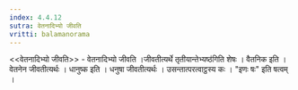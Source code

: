 ```yaml
---
index: 4.4.12
sutra: वेतनादिभ्यो जीवति
vritti: balamanorama
---
```


<<वेतनादिभ्यो जीवति>> - वेतनादिभ्यो जीवति ।जीवतीत्यर्थे तृतीयान्तेभ्यष्ठ॑गिति शेषः । वैतनिक इति । वेतनेन जीवतीत्यर्थः । धानुष्क इति । धनुषा जीवतीत्यर्थः । उसन्तात्परत्वाट्ठस्य कः । "इणः षः" इति षत्वम् । 